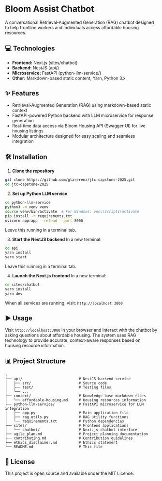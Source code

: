 # Bloom Assist Chatbot

A conversational Retrieval-Augmented Generation (RAG) chatbot designed to help frontline workers and individuals access affordable housing resources.

## 💻 Technologies

* **Frontend:** Next.js (sites/chatbot)
* **Backend:** NestJS (api/)
* **Microservice:** FastAPI (python-llm-service/)
* **Other:** Markdown-based static content, Yarn, Python 3.x

## ✨ Features

* Retrieval-Augmented Generation (RAG) using markdown-based static context  
* FastAPI-powered Python backend with LLM microservice for response generation  
* Real-time data access via Bloom Housing API (Swagger UI) for live housing listings  
* Modular architecture designed for easy scaling and seamless integration  

## 🛠️ Installation

1. **Clone the repository**
```bash
git clone https://github.com/glarerena/jtc-capstone-2025.git
cd jtc-capstone-2025
```

2. **Set up Python LLM service**
```bash
cd python-llm-service
python3 -m venv venv
source venv/bin/activate  # For Windows: venv\Scripts\activate
pip install -r requirements.txt
uvicorn app:app --reload --port 8000
```
Leave this running in a terminal tab.

3. **Start the NestJS backend**
In a new terminal:
```bash
cd api
yarn install
yarn start
```
Leave this running in a terminal tab.

4. **Launch the Next.js frontend**
In a new terminal:
```bash
cd sites/chatbot
yarn install
yarn dev
```
When all services are running, visit: `http://localhost:3000`

## ▶️ Usage

Visit `http://localhost:3000` in your browser and interact with the chatbot by asking questions about affordable housing. The system uses RAG technology to provide accurate, context-aware responses based on housing resource information.

## 📊 Project Structure

```
.
├── api/                          # NestJS backend service
│   ├── src/                      # Source code
│   ├── test/                     # Testing files
│   └── ...
├── context/                      # Knowledge base markdown files
│   └── affordable-housing.md     # Housing resources information
├── python-llm-service/           # FastAPI microservice for LLM integration
│   ├── app.py                    # Main application file
│   ├── rag_utils.py              # RAG utility functions
│   └── requirements.txt          # Python dependencies
├── sites/                        # Frontend applications
│   └── chatbot/                  # Next.js chatbot interface
├── agile_plan.md                 # Project planning documentation
├── contributing.md               # Contribution guidelines
├── ethics_disclaimer.md          # Ethics statement
└── README.md                     # This file
```


## 📄 License

This project is open source and available under the MIT License.

